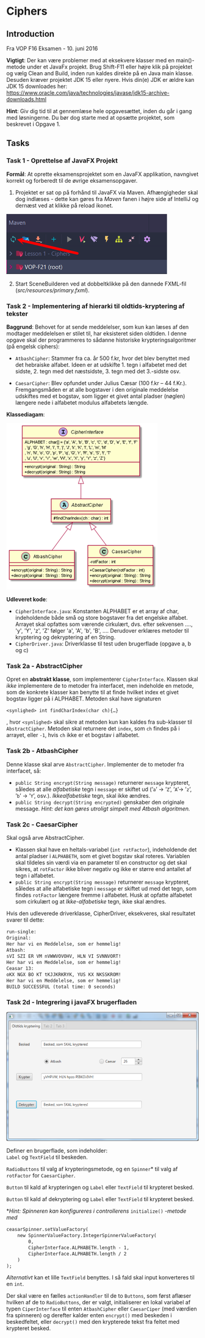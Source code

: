 # Ciphers

## Introduction

Fra VOP F16 Eksamen - 10. juni 2016

**Vigtigt**: Der kan være problemer med at eksekvere klasser med en main()-metode under et JavaFx projekt.
Brug Shift-F11 eller højre klik på projektet og vælg Clean and Build, inden run kaldes direkte på en Java main
klasse. Desuden kræver projektet JDK 15 eller nyere. Hvis din(e) JDK er ældre kan JDK 15 downloades her: https://www.oracle.com/java/technologies/javase/jdk15-archive-downloads.html

**Hint**: Giv dig tid til at gennemlæse hele opgavesættet, inden du går i gang med løsningerne. Du bør dog
starte med at opsætte projektet, som beskrevet i Opgave 1.

## Tasks

### Task 1 - Oprettelse af JavaFX Projekt

**Formål**: At oprette eksamensprojektet som en JavaFX applikation, navngivet korrekt og forberedt til de øvrige eksamensopgaver.

1. Projektet er sat op på forhånd til JavaFX via Maven. Afhængigheder skal dog indlæses - dette kan gøres fra _Maven_ fanen i højre side af IntelliJ og dernæst ved at klikke på reload ikonet.

![alt text](assets/maven-reload.png)

2. Start SceneBuilderen ved at dobbeltklikke på den dannede FXML-fil (_src/resources/primary.fxml_).

### Task 2 - Implementering af hierarki til oldtids-kryptering af tekster

**Baggrund**: Behovet for at sende meddelelser, som kun kan læses af den modtager meddelelsen er stilet til, har eksisteret siden oldtiden. I denne opgave skal der programmeres to sådanne historiske krypteringsalgoritmer (på engelsk ciphers):

- `AtbashCipher`: Stammer fra ca. år 500 f.kr, hvor det blev benyttet med det hebraiske alfabet. Ideen er at udskifte 1. tegn i alfabetet med det sidste, 2. tegn med det næstsidste, 3. tegn med det
  3.-sidste osv.

- `CaesarCipher`: Blev opfundet under Julius Cæsar (100 f.kr – 44 f.Kr.). Fremgangsmåden er at alle bogstaver i den originale meddelelse udskiftes med et bogstav, som ligger et givet antal pladser (nøglen) længere nede i alfabetet modulus alfabetets længde.

**Klassediagam**:

![Class Diagram](assets/Ciphers.png)

**Udleveret kode**:

- `CipherInterface.java`: Konstanten ALPHABET er et array af char, indeholdende både
  små og store bogstaver fra det engelske alfabet. Arrayet skal opfattes som værende cirkulært, dvs.
  efter sekvensen …., 'y', 'Y', 'z', 'Z' følger 'a', 'A', 'b', 'B', ….
  Derudover erklæres metoder til kryptering og dekryptering af en String.
- `CipherDriver.java`: Driverklasse til test uden brugerflade (opgave a, b og c)

### Task 2a - AbstractCipher

Opret en **abstrakt klasse**, som implementerer `CipherInterface`. Klassen skal _ikke_ implementere de to metoder fra interfacet, men indeholde en metode, som de konkrete klasser kan benytte til at finde hvilket index et givet bogstav ligger på i ALPHABET. Metoden skal have signaturen

```
<synlighed> int findCharIndex(char ch){…}
```

, hvor `<synlighed>` skal sikre at metoden kun kan kaldes fra sub-klasser til `AbstractCipher`.
Metoden skal returnere det `index`, som `ch` findes på i arrayet, eller `-1`, hvis `ch` ikke er et bogstav i alfabetet.

### Task 2b - AtbashCipher

Denne klasse skal arve `AbstractCipher`. Implementer de to metoder fra interfacet, så:

- `public String encrypt(String message)` returnerer `message` krypteret, således at alle
  _alfabetiske_ tegn i `message` er skiftet ud (’`a`’ -> ’`Z`’, ’`A`’-> ’`z`’, ’`b`’ -> ’`Y`’, osv.). _Ikkealfabetiske_ tegn, skal ikke ændres.
- `public String decrypt(String encrypted)` genskaber den originale message. _Hint: det kan gøres utroligt simpelt med Atbash algoritmen._

### Task 2c - CaesarCipher

Skal også arve AbstractCipher.

- Klassen skal have en heltals-variabel (`int rotFactor`), indeholdende det antal pladser i
  `ALPHABETH`, som et givet bogstav skal roteres. Variablen skal tildeles sin værdi via en parameter til en constructor og det skal sikres, at `rotFactor` ikke bliver negativ og ikke er større end antallet af tegn i alfabetet.
- `public String encrypt(String message)` returnerer `message` krypteret, således at alle alfabetiske tegn i `message` er skiftet ud med det tegn, som findes `rotFactor` længere fremme i alfabetet. Husk at opfatte alfabetet som cirkulært og at _Ikke-alfabetiske_ tegn, ikke skal ændres.

Hvis den udleverede driverklasse, CipherDriver, eksekveres, skal resultatet svarer til dette:

```
run-single:
Original:
Her har vi en Meddelelse, som er hemmelig!
Atbash:
sVI SZI ER VM nVWWVOVOHV, HLN VI SVNNVORT!
Her har vi en Meddelelse, som er hemmelig!
Ceasar 13:
oKX NGX BO KT tKJJKRKRYK, YUS KX NKSSKROM!
Her har vi en Meddelelse, som er hemmelig!
BUILD SUCCESSFUL (total time: 0 seconds)
```

### Task 2d - Integrering i javaFX brugerfladen

![Class Diagram](assets/ui.png)

Definer en brugerflade, som indeholder:
<br>`Label` og `TextField` til beskeden.

`RadioButtons` til valg af krypteringsmetode, og en `Spinner`\* til
valg af `rotFactor` for `CaesarCipher`.

`Button` til kald af krypteringen og `Label` eller `TextField` til krypteret besked.

`Button` til kald af dekryptering og `Label` eller `TextField` til krypteret besked.

\*_Hint: Spinneren kan konfigureres i controllerens_ `initialize()` _-metode
med_

```
ceasarSpinner.setValueFactory(
    new SpinnerValueFactory.IntegerSpinnerValueFactory(
        0,
        CipherInterface.ALPHABETH.length - 1,
        CipherInterface.ALPHABETH.length / 2
    )
);
```

_Alternativt_ kan et lille `TextField` benyttes. I så fald skal input konverteres til en `int`.

Der skal være en fælles `actionHandler` til de to `Buttons`, som først aflæser hvilken af de to
`RadioButtons`, der er valgt, initialiserer en lokal variabel af typen `CiperInterface` til enten
`AtbashCipher` eller `CaesarCiper` (med værdien fra spinneren) og derefter kalder enten `encrypt()` med beskeden i beskedfeltet, eller `decrypt()` med den krypterede tekst fra feltet med krypteret besked.
